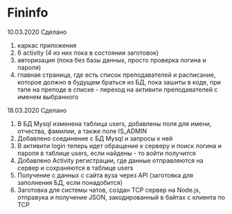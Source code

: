 # Fininfo
10.03.2020
Сделано 
1) каркас приложения
2) 6 activity (4 из них пока в состоянии заготовок)
3) авторизация (пока без базы данных, просто проверка логина и пароля) 
4) главная страница, где есть список преподавателей и расписание, которое должно в будущем браться из БД, 
пока зашиты в коде, при тапе на преподе в списке - переход на активити преподавателей с именем выбранного

18.03.2020
Сделано
1) В БД Mysql изменена таблица users, добавлены поля для имени, отчества, фамилии, а также поле IS_ADMIN
2) Добавлено соединение с БД Mysql и запросы к ней
2) В активити login теперь идет обращение к серверу и поиск логина и пароля в таблице users, если найдены - то войти получится
3) Добавлено Activity регистрации, где данные отправляются на сервер и сохраняются в таблице users
4) Получение с данных с сайта вуза через API (заготовка для заполнения БД, если понадобится)
5) Заготовка для системы чатов, создан TCP сервер на Node.js, отправука и получение JSON, закодированный в байтах с клиента по TCP

